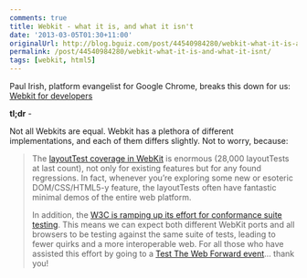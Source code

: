 ```yaml
---
comments: true
title: Webkit - what it is, and what it isn't
date: '2013-03-05T01:30+11:00'
originalUrl: http://blog.bguiz.com/post/44540984280/webkit-what-it-is-and-what-it-isnt
permalink: /post/44540984280/webkit-what-it-is-and-what-it-isnt/
tags: [webkit, html5]
---
```


<p>Paul Irish, platform evangelist for Google Chrome, breaks this down for us: <a href="http://paulirish.com/2013/webkit-for-developers/" title="WebKit for Developers" target="_blank">Webkit for developers</a></p>
<p><strong> tl;dr</strong> -</p>
<p>Not all Webkits are equal. Webkit has a plethora of different implementations, and each of them differs slightly. Not to worry, because:</p>
<blockquote>
<p>The <a href="http://trac.webkit.org/browser/trunk/LayoutTests" target="_blank">layoutTest coverage in WebKit</a> is enormous (28,000 layoutTests at last count), not only for existing features but for any found regressions. In fact, whenever you’re exploring some new or esoteric DOM/CSS/HTML5-y feature, the layoutTests often have fantastic minimal demos of the entire web platform.</p>
<p>In addition, the <a href="http://www.w3.org/QA/2013/02/testing_the_open_web_platform.html" target="_blank">W3C is ramping up its effort for conformance suite testing</a>. This means we can expect both different WebKit ports and all browsers to be testing against the same suite of tests, leading to fewer quirks and a more interoperable web. For all those who have assisted this effort by going to a <a href="http://testthewebforward.org/" target="_blank">Test The Web Forward event</a>… thank you!</p>
</blockquote>